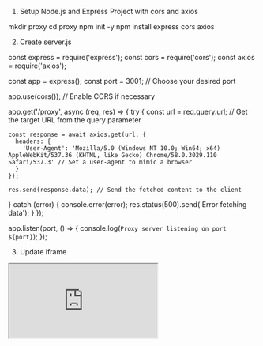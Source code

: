 1. Setup Node.js and Express Project with cors and axios

mkdir proxy
cd proxy
npm init -y
npm install express cors axios

2. Create server.js

const express = require('express');
const cors = require('cors');
const axios = require('axios'); 

const app = express();
const port = 3001; // Choose your desired port

app.use(cors()); // Enable CORS if necessary

app.get('/proxy', async (req, res) => {
  try {
    const url = req.query.url; // Get the target URL from the query parameter

    const response = await axios.get(url, {
      headers: {
        'User-Agent': 'Mozilla/5.0 (Windows NT 10.0; Win64; x64) AppleWebKit/537.36 (KHTML, like Gecko) Chrome/58.0.3029.110 Safari/537.3' // Set a user-agent to mimic a browser
      }
    });

    res.send(response.data); // Send the fetched content to the client
  } catch (error) {
    console.error(error);
    res.status(500).send('Error fetching data');
  }
});

app.listen(port, () => {
  console.log(`Proxy server listening on port ${port}`);
});

3. Update iframe

<iframe 
  src="http://localhost:3001/proxy?url=https://yahoo.com" 
  className="w-full min-h-[calc(100vh-12rem)] border border-[#460073] rounded-lg" 
  title="Yahoo Proxy" 
/>